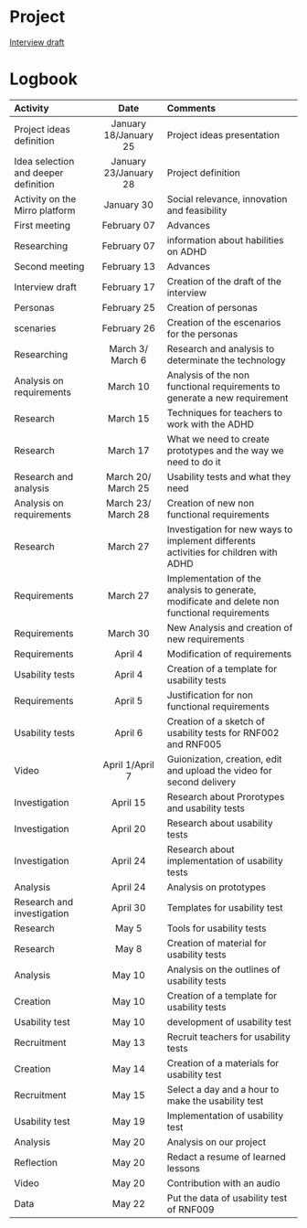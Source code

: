 # Project

[Interview draft](https://alumnosuady-my.sharepoint.com/:w:/g/personal/a17001639_alumnos_uady_mx/ES1aqlif5VZNuFUMMfz4HJYB0aDMRV5jPS3KEYEDgS2fAQ?e=95N5sa)

# Logbook

| Activity                                               | Date       | Comments                       |
| :----------------------------------------------------- | :---------:| :------------------------------------------------------ |
|Project ideas definition                               | January 18/January 25| Project ideas presentation|
| Idea selection and deeper definition                   | January 23/January 28| Project definition   |
| Activity on the Mirro platform                         | January 30 | Social relevance, innovation and feasibility            |
| First meeting                                          | February 07| Advances                                                |
| Researching                                        | February 07| information about habilities on ADHD                                               |
| Second meeting                                         | February 13| Advances                                                |
| Interview draft                                    | February 17| Creation of the draft of the interview   |
| Personas                                    | February 25| Creation of personas                                                |
| scenaries                                      | February 26| Creation of the escenarios for the personas                                             |
| Researching | March 3/ March 6 | Research and analysis to determinate the technology |
| Analysis on requirements | March 10  | Analysis of the non functional requirements to generate a new requirement |
| Research | March 15 | Techniques for teachers to work with the ADHD |
| Research | March 17 | What we need to create prototypes and the way we need to do it |
| Research and analysis | March 20/ March 25 | Usability tests and what they need |
| Analysis on requirements | March 23/ March 28 | Creation of new non functional requirements |
| Research | March 27 | Investigation for new ways to implement differents activities for children with ADHD |
| Requirements| March 27 | Implementation of the analysis to generate, modificate and delete non functional requirements |
| Requirements | March 30 | New Analysis and creation of new requirements |
| Requirements | April 4 | Modification of requirements |
| Usability tests | April 4 | Creation of a template for usability tests |
| Requirements | April 5 | Justification for non functional requirements |
| Usability tests | April 6 | Creation of a sketch of usability tests for RNF002 and RNF005 |
| Video | April 1/April 7 | Guionization, creation, edit and upload the video for second delivery |
|  Investigation | April 15 | Research about Prorotypes and usability tests |
| Investigation | April 20 | Research about usability tests |
|  Investigation | April 24 | Research about implementation of usability tests |
| Analysis | April 24 | Analysis on prototypes |
| Research and investigation | April 30 | Templates for usability test |
| Research | May 5 | Tools for usability tests |
| Research | May 8 | Creation of material for usability tests |
| Analysis | May 10 | Analysis on the outlines of usability tests |
| Creation | May 10 | Creation of a template for usability tests |
| Usability test | May 10 | development of usability test |
| Recruitment | May 13 | Recruit teachers for usability tests |
| Creation | May 14 | Creation of a materials for usability test |
| Recruitment | May 15 | Select a day and a hour to make the usability test |
| Usability test  | May 19 | Implementation of usability test |
| Analysis | May 20 | Analysis on our project |
| Reflection | May 20 | Redact a resume of learned lessons |
| Video | May 20 | Contribution with an audio |
| Data | May 22 | Put the data of usability test of RNF009 |

